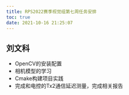 ```yaml
---
title: RPS2022赛季视觉组第七周任务安排
toc: true
date: 2021-10-16 21:25:07
---
```


## 刘文科



- OpenCV的安装配置
- 相机模型的学习
- Cmake构建项目实践
- 完成和电控的Tx2通信延迟测量，完成相关报告

